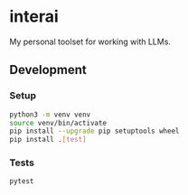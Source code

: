 # interai
My personal toolset for working with LLMs.

## Development

### Setup
```bash
python3 -m venv venv
source venv/bin/activate
pip install --upgrade pip setuptools wheel
pip install .[test]
```

### Tests
```bash
pytest
```